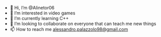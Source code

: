 - 👋 Hi, I’m @Alinetor06
- 👀 I’m interested in video games
- 🌱 I’m currently learning C++
- 💞️ I’m looking to collaborate on everyone that can teach me new things
- 📫 How to reach me alessandro.palazzolo98@gmail.com

<!---
Alinetor06/Alinetor06 is a ✨ special ✨ repository because its `README.md` (this file) appears on your GitHub profile.
You can click the Preview link to take a look at your changes.
--->
